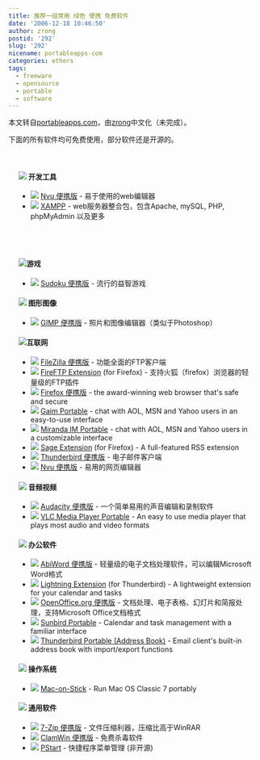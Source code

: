 ```yaml
---
title: 推荐一组常用 绿色 便携 免费软件
date: '2006-12-18 10:46:50'
author: zrong
postid: '292'
slug: '292'
nicename: portableapps-com
categories: others
tags:
  - freeware
  - opensource
  - portable
  - software
---
```


<style>
.appdirectory{border-top:solid 1px black};<br></br>
</style>
本文转自[portableapps.com](http://portableapps.com/)，由[zrong](http://www.zengrong.net/)中文化（未完成）。

下面的所有软件均可免费使用，部分软件还是开源的。

<div style="padding:20px">

#### ![](http://portableapps.com/files/images/categories/development_32.png) 开发工具

-   ![](http://portableapps.com/files/images/logos/nvu_16.png) [Nvu
    便携版](http://portableapps.com/apps/development/nvu_portable) -
    易于使用的web编辑器
-   ![](http://portableapps.com/files/images/logos/xampp_16.png)
    [XAMPP](http://portableapps.com/apps/development/servers/xampp) -
    web服务器整合包，包含Apache, mySQL, PHP, phpMyAdmin 以及更多

</div>

<!--more-->

<div style="padding:20px">

#### ![](http://portableapps.com/files/images/categories/games_32.png)游戏

-   ![](http://portableapps.com/files/images/logos/sudoku_16.png)
    [Sudoku
    便携版](http://portableapps.com/apps/games/sudoku_portable) -
    流行的益智游戏

#### ![](http://portableapps.com/files/images/categories/graphicspictures_32.png) 图形图像

-   ![](http://portableapps.com/files/images/logos/gimp_16.png) [GIMP
    便携版](http://portableapps.com/apps/graphics_pictures/gimp_portable) -
    照片和图像编辑器（类似于Photoshop）

#### ![](http://portableapps.com/files/images/categories/internet_32.png)互联网

-   ![](http://portableapps.com/files/images/logos/filezilla_16.png)
    [FileZilla
    便携版](http://portableapps.com/apps/internet/filezilla_portable) -
    功能全面的FTP客户端
-   ![](http://portableapps.com/files/images/logos/fireftp_16.png)
    [FireFTP
    Extension](http://portableapps.com/apps/internet/ftp/fireftp_extension)
    (for Firefox) - 支持火狐（firefox）浏览器的轻量级的FTP插件
-   ![](http://portableapps.com/files/images/logos/firefox_16.png)
    [Firefox
    便携版](http://portableapps.com/apps/internet/firefox_portable) -
    the award-winning web browser that's safe and secure
-   ![](http://portableapps.com/files/images/logos/gaim_16.png) [Gaim
    Portable](http://portableapps.com/apps/internet/gaim_portable) -
    chat with AOL, MSN and Yahoo users in an easy-to-use interface
-   ![](http://portableapps.com/files/images/logos/miranda_16.png)
    [Miranda IM
    Portable](http://portableapps.com/apps/internet/miranda_portable) -
    chat with AOL, MSN and Yahoo users in a customizable interface
-   ![](http://portableapps.com/files/images/logos/sage_16.png) [Sage
    Extension](http://portableapps.com/apps/internet/rss/sage_extension)
    (for Firefox) - A full-featured RSS extension
-   ![](http://portableapps.com/files/images/logos/thunderbird_16.png)
    [Thunderbird
    便携版](http://portableapps.com/apps/internet/thunderbird_portable) -
    电子邮件客户端
-   ![](http://portableapps.com/files/images/logos/nvu_16.png) [Nvu
    便携版](http://portableapps.com/apps/development/nvu_portable) -
    易用的网页编辑器

#### ![](http://portableapps.com/files/images/categories/musicvideo_32.png) 音频视频

-   ![](http://portableapps.com/files/images/logos/audacity_16.png)
    [Audacity
    便携版](http://portableapps.com/apps/music_video/audacity_portable) -
    一个简单易用的声音编辑和录制软件
-   ![](http://portableapps.com/files/images/logos/vlc_16.png) [VLC
    Media Player
    Portable](http://portableapps.com/apps/music_video/vlc_portable) -
    An easy to use media player that plays most audio and video formats

#### ![](http://portableapps.com/files/images/categories/office_32.png) 办公软件

-   ![](http://portableapps.com/files/images/logos/abiword_16.png)
    [AbiWord
    便携版](http://portableapps.com/apps/office/abiword_portable) -
    轻量级的电子文档处理软件，可以编辑Microsoft Word格式
-   ![](http://portableapps.com/files/images/logos/extension_16.png)
    [Lightning
    Extension](http://portableapps.com/apps/office/lightning_extension)
    (for Thunderbird) - A lightweight extension for your calendar and
    tasks
-   ![](http://portableapps.com/files/images/logos/openoffice_16.png)
    [OpenOffice.org
    便携版](http://portableapps.com/apps/office/openoffice_portable) -
    文档处理、电子表格、幻灯片和简报处理，支持Microsoft Office文档格式
-   ![](http://portableapps.com/files/images/logos/sunbird_16.png)
    [Sunbird
    Portable](http://portableapps.com/apps/office/sunbird_portable) -
    Calendar and task management with a familiar interface
-   ![](http://portableapps.com/files/images/logos/thunderbird_16.png)
    [Thunderbird Portable (Address
    Book)](http://portableapps.com/apps/internet/thunderbird_portable) -
    Email client's built-in address book with import/export functions

#### ![](http://portableapps.com/files/images/categories/operatingsystems_32.png) 操作系统

-   ![](http://portableapps.com/files/images/logos/minivmac_16.png)
    [Mac-on-Stick](http://portableapps.com/apps/operating_systems/mac-on-stick) -
    Run Mac OS Classic 7 portably

#### ![](http://portableapps.com/files/images/categories/utilities_32.png) 通用软件

-   ![](http://portableapps.com/files/images/logos/7-zip_16.png) [7-Zip
    便携版](http://portableapps.com/apps/utilities/7-zip_portable) -
    文件压缩利器，压缩比高于WinRAR
-   ![](http://portableapps.com/files/images/logos/clamwin_16.png)
    [ClamWin
    便携版](http://portableapps.com/apps/utilities/clamwin_portable) -
    免费杀毒软件
-   ![](http://portableapps.com/files/images/logos/pstart_16.png)
    [PStart](http://portableapps.com/apps/utilities/pstart) -
    快捷程序菜单管理 (非开源)

</div>
